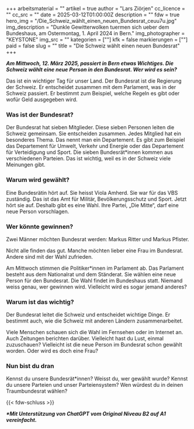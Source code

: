 +++
arbeitsmaterial = ""
artikel = true
author = "Lars Ziörjen"
cc_licence = ""
cc_src = ""
date = 2025-03-12T01:00:00Z
description = ""
fdw = true
hero_img = "/Die_Schweiz_wählt_einen_neuen_Bundesrat_ceuu7u.jpg"
img_description = "Dunkle Gewitterwolken tuermen sich ueber dem Bundeshaus, am Ostermontag, 1. April 2024 in Bern."
img_photographer = "KEYSTONE"
img_src = ""
kategorien = [""]
kfk = false
markierungen = [""]
paid = false
slug = ""
title = "Die Schweiz wählt einen neuen Bundesrat"
+++

**_Am Mittwoch, 12. März 2025, passiert in Bern etwas Wichtiges. Die Schweiz wählt eine neue Person in den Bundesrat. Wer wird es sein?_**

Das ist ein wichtiger Tag für unser Land. Der Bundesrat ist die Regierung der Schweiz. Er entscheidet zusammen mit dem Parlament, was in der Schweiz passiert. Er bestimmt zum Beispiel, welche Regeln es gibt oder wofür Geld ausgegeben wird.

### Was ist der Bundesrat?

Der Bundesrat hat sieben Mitglieder. Diese sieben Personen leiten die Schweiz gemeinsam. Sie entscheiden zusammen. Jedes Mitglied hat ein besonderes Thema. Das nennt man ein Departement. Es gibt zum Beispiel das Departement für Umwelt, Verkehr und Energie oder das Departement für Verteidigung und Sport. Die sieben Bundesrät*innen kommen aus verschiedenen Parteien. Das ist wichtig, weil es in der Schweiz viele Meinungen gibt.

### Warum wird gewählt?

Eine Bundesrätin hört auf. Sie heisst Viola Amherd. Sie war für das VBS zuständig. Das ist das Amt für Militär, Bevölkerungsschutz und Sport. Jetzt hört sie auf. Deshalb gibt es eine Wahl. Ihre Partei, „Die Mitte“, darf eine neue Person vorschlagen.

### Wer könnte gewinnen?

Zwei Männer möchten Bundesrat werden: Markus Ritter und Markus Pfister.

Nicht alle finden das gut. Manche möchten lieber eine Frau im Bundesrat. Andere sind mit der Wahl zufrieden.

Am Mittwoch stimmen die Politiker*innen im Parlament ab. Das Parlament besteht aus dem Nationalrat und dem Ständerat. Sie wählen eine neue Person für den Bundesrat. Die Wahl findet im Bundeshaus statt. Niemand weiss genau, wer gewinnen wird. Vielleicht wird es sogar jemand anderes?

### Warum ist das wichtig?

Der Bundesrat leitet die Schweiz und entscheidet wichtige Dinge. Er bestimmt auch, wie die Schweiz mit anderen Ländern zusammenarbeitet.

Viele Menschen schauen sich die Wahl im Fernsehen oder im Internet an. Auch Zeitungen berichten darüber. Vielleicht hast du Lust, einmal zuzuschauen? Vielleicht ist die neue Person im Bundesrat schon gewählt worden. Oder wird es doch eine Frau?

### Nun bist du dran

Kennst du unsere Bundesrät*innen? Weisst du, wer gewählt wurde? Kennst du unsere Parteien und unser Parteiensystem? Wen würdest du in deinen Traumbundesrat wählen?

{{< fdw-schluss >}}

**_\*Mit Unterstützung von ChatGPT vom Original Niveau B2 auf A1 vereinfacht._**